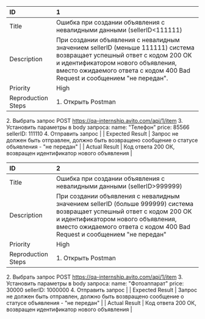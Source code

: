 | ID | 1 |
| :---- | :---- |
| Title | Ошибка при создании объявления с невалидными данными (sellerID\<111111) |
| Description | При создании объявления с невалидным значением sellerID (меньше 111111\) система возвращает успешный ответ с кодом 200 ОК и идентификатором нового объявления, вместо ожидаемого ответа с кодом 400 Bad Request и сообщением "не передан". |
| Priority | High |
| Reproduction Steps | 1\. Открыть Postman 
2\. Выбрать запрос POST https://qa-internship.avito.com/api/1/item 
3\. Установить параметры в body запроса: name: "Телефон" price: 85566 sellerID: 111110 
4\. Отправить запрос |
| Expected Result | Запрос не должен быть отправлен, должно быть возвращено сообщение о статусе объявления \- "не передан" |
| Actual Result | Код ответа 200 ОК, возвращен идентификатор нового объявления |

| ID | 2 |
| :---- | :---- |
| Title | Ошибка при создании объявления с невалидными данными (sellerID\>999999) |
| Description | При создании объявления с невалидным значением sellerID (больше 999999\) система возвращает успешный ответ с кодом 200 ОК и идентификатором нового объявления, вместо ожидаемого ответа с кодом 400 Bad Request и сообщением "не передан" |
| Priority | High |
| Reproduction Steps | 1\. Открыть Postman 
2\. Выбрать запрос POST https://qa-internship.avito.com/api/1/item 
3\. Установить параметры в body запроса: name: "Фотоаппарат" price: 30000 sellerID: 1000000 
4\. Отправить запрос |
| Expected Result | Запрос не должен быть отправлен, должно быть возвращено сообщение о статусе объявления \- "не передан" |
| Actual Result  | Код ответа 200 ОК, возвращен идентификатор нового объявления |

